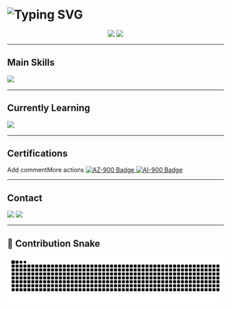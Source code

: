 <h1 align="left">
  <img src="https://readme-typing-svg.demolab.com?font=Fira+Code&weight=500&size=22&duration=3000&pause=1000&color=FF4ECB&center=false&vCenter=true&width=1000&lines=Hi%2C+I'm+Danielle+Silva;Full+Stack+Developer;Passionate+about+tech+with+purpose" alt="Typing SVG" />
</h1>

<div align="center">
  <img height="180em" src="https://github-readme-stats.vercel.app/api?username=DanielleCavalcante&show_icons=true&theme=transparent&hide_title=true&hide_border=true&count_private=true&custom_title=GitHub+Stats" />
  <img height="180em" src="https://github-readme-stats.vercel.app/api/top-langs/?username=DanielleCavalcante&layout=compact&theme=transparent&hide_border=true" />
</div>

---

## Main Skills

<p align="left">
  <img src="https://skillicons.dev/icons?i=dotnet,csharp,react,html,css,js,ts,java,aspnet,git" />
</p>

---

## Currently Learning

<p align="left">
  <img src="https://skillicons.dev/icons?i=dotnet,csharp,react,angular,azure" />
</p>

---

## Certifications

<p>Add commentMore actions
  <a href="https://learn.microsoft.com/api/credentials/share/en-us/DanielleCavalcantedaSilva-9006/6B3DE34B4887E9A5?sharingId=B6B840FB915A351B" target="_blank">
    <img src="https://img.shields.io/badge/Microsoft%20Certified-AZ--900-blue?style=for-the-badge&logo=microsoft" alt="AZ-900 Badge" />
  </a>
  <a href="https://learn.microsoft.com/api/credentials/share/en-us/DanielleCavalcantedaSilva-9006/E8E112256789401B?sharingId=B6B840FB915A351B" target="_blank">
    <img src="https://img.shields.io/badge/Microsoft%20Certified-AI--900-purple?style=for-the-badge&logo=microsoft" alt="AI-900 Badge" />
  </a>
</p>

---

## Contact

<p align="left">
  <a href="mailto:danielle.silva19@fatec.sp.gov.br"><img src="https://img.shields.io/badge/Email-FF4ECB?style=flat-square&logo=gmail&logoColor=white" /></a>
  <a href="https://www.linkedin.com/in/daniellecavalcante-ads/" target="_blank"><img src="https://img.shields.io/badge/LinkedIn-4C6EF5?style=flat-square&logo=linkedin&logoColor=white" /></a>
</p>

---

## 🐍 Contribution Snake

<p align="center">
  <img src="https://raw.githubusercontent.com/DanielleCavalcante/DanielleCavalcante/output/github-contribution-grid-snake.svg" />
</p>
